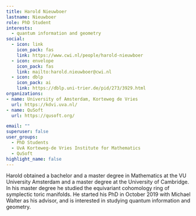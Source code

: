 ```yaml
---
title: Harold Nieuwboer
lastname: Nieuwboer
role: PhD Student
interests:
  - quantum information and geometry
social:
  - icon: link
    icon_pack: fas
    link: https://www.cwi.nl/people/harold-nieuwboer
  - icon: envelope
    icon_pack: fas
    link: mailto:harold.nieuwboer@cwi.nl
  - icon: dblp
    icon_pack: ai
    link: https://dblp.uni-trier.de/pid/273/3929.html
organizations:
- name: University of Amsterdam, Korteweg de Vries
  url: https://kdvi.uva.nl/
- name: QuSoft
  url: https://qusoft.org/

email: ""
superuser: false
user_groups:
  - PhD Students
  - UvA Korteweg-de Vries Institute for Mathematics
  - QuSoft
highlight_name: false
---
```


Harold obtained a bachelor and a master degree in Mathematics at the VU  University Amsterdam and a master degree at the University of Cambridge.  In his master degree he studied the equivariant cohomology ring of symplectic toric manifolds. He started his PhD in October 2019 with Michael Walter as his advisor, and is interested in studying quantum information and geometry.

